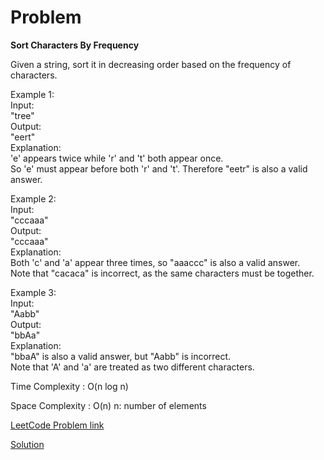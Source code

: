 # Problem
__Sort Characters By Frequency__

Given a string, sort it in decreasing order based on the frequency of characters.</br>

Example 1:</br>
Input:</br>
"tree"</br>
Output:</br>
"eert"</br>
Explanation:</br>
'e' appears twice while 'r' and 't' both appear once.</br>
So 'e' must appear before both 'r' and 't'. Therefore "eetr" is also a valid answer.</br>

Example 2:</br>
Input:</br>
"cccaaa"</br>
Output:</br>
"cccaaa"</br>
Explanation:</br>
Both 'c' and 'a' appear three times, so "aaaccc" is also a valid answer.</br>
Note that "cacaca" is incorrect, as the same characters must be together.</br>

Example 3:</br>
Input:</br>
"Aabb"</br>
Output:</br>
"bbAa"</br>
Explanation:</br>
"bbaA" is also a valid answer, but "Aabb" is incorrect.</br>
Note that 'A' and 'a' are treated as two different characters.</br>

Time Complexity : O(n log n)

Space Complexity : O(n) n: number of elements


[LeetCode Problem link](https://leetcode.com/explore/featured/card/may-leetcoding-challenge/537/week-4-may-22nd-may-28th/3337/)

[Solution]()
